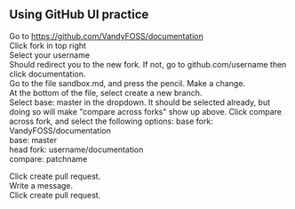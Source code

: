 ## Using GitHub UI practice
Go to https://github.com/VandyFOSS/documentation  
Click fork in top right  
Select your username  
Should redirect you to the new fork. If not, go to github.com/username then click documentation.  
Go to the file sandbox.md, and press the pencil. Make a change.  
At the bottom of the file, select create a new branch.  
Select base: master in the dropdown. It should be selected already, but doing so will make "compare across forks" show up above. Click compare across fork, and select the following options:
base fork: VandyFOSS/documentation  
base: master  
head fork: username/documentation  
compare: patchname

Click create pull request.  
Write a message.  
Click create pull request.
